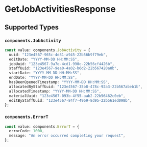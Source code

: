 # GetJobActivitiesResponse


## Supported Types

### `components.JobActivity`

```typescript
const value: components.JobActivity = {
  uuid: "123e4567-965c-4e31-a945-22b56b9f79eb",
  editDate: "YYYY-MM-DD HH:MM:SS",
  jobUuid: "123e4567-9a7e-4cd1-990c-22b56cf4426b",
  staffUuid: "123e4567-9ea0-4a02-b6d2-22b567420a8b",
  startDate: "YYYY-MM-DD HH:MM:SS",
  endDate: "YYYY-MM-DD HH:MM:SS",
  hasBeenOpenedTimestamp: "YYYY-MM-DD HH:MM:SS",
  allocatedByStaffUuid: "123e4567-35b8-478c-92a3-22b567abeb1b",
  allocatedTimestamp: "YYYY-MM-DD HH:MM:SS",
  materialUuid: "123e4567-093b-4f55-aab2-22b56462c0eb",
  editByStaffUuid: "123e4567-84f7-4969-8d95-22b561ed098b",
};
```

### `components.ErrorT`

```typescript
const value: components.ErrorT = {
  errorCode: 1000,
  message: "An error occurred completing your request",
};
```

